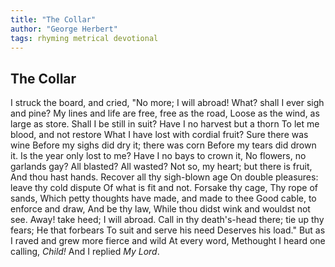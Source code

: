 ```yaml
---
title: "The Collar"
author: "George Herbert"
tags: rhyming metrical devotional
---
```


The Collar
----------

I struck the board, and cried, "No more;
                         I will abroad!
What? shall I ever sigh and pine?
My lines and life are free, free as the road,
Loose as the wind, as large as store.
          Shall I be still in suit?
Have I no harvest but a thorn
To let me blood, and not restore
What I have lost with cordial fruit?
          Sure there was wine
Before my sighs did dry it; there was corn
    Before my tears did drown it.
      Is the year only lost to me?
          Have I no bays to crown it,
No flowers, no garlands gay? All blasted?
                  All wasted?
Not so, my heart; but there is fruit,
            And thou hast hands.
Recover all thy sigh-blown age
On double pleasures: leave thy cold dispute
Of what is fit and not. Forsake thy cage,
             Thy rope of sands,
Which petty thoughts have made, and made to thee
Good cable, to enforce and draw,
          And be thy law,
While thou didst wink and wouldst not see.
          Away! take heed;
          I will abroad.
Call in thy death's-head there; tie up thy fears;
          He that forbears
         To suit and serve his need
          Deserves his load."
But as I raved and grew more fierce and wild
          At every word,
Methought I heard one calling, *Child!*
          And I replied *My Lord*.
